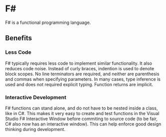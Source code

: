 # F#
F# is a functional programming language.

## Benefits

### Less Code
F# typically requires less code to implement similar functionality.  It also reduces code noise.  Instead of curly braces, indention is used to denote block scopes.  No line terminators are required, and neither are parenthesis and commas when specifying parameters.  In many cases, type inference is used and does not required explicit typing.  Function returns are implicit.  

### Interactive Development
F# functions can stand alone, and do not have to be nested inside a class, like in C#.  This makes it very easy to create and test functions in the Visual Studio F# Interactive Window before commiting to source code (to be fair, C# also now has an interactive window).  This can help enforce good design thinking during development. 
